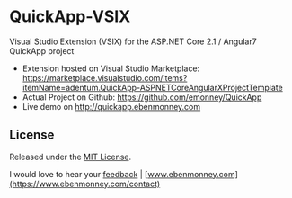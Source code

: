 # QuickApp-VSIX
Visual Studio Extension (VSIX) for the ASP.NET Core 2.1 / Angular7 QuickApp project
* Extension hosted on Visual Studio Marketplace: https://marketplace.visualstudio.com/items?itemName=adentum.QuickApp-ASPNETCoreAngularXProjectTemplate
* Actual Project on Github: https://github.com/emonney/QuickApp
* Live demo on http://quickapp.ebenmonney.com


## License

Released under the [MIT License](https://github.com/emonney/QuickApp/blob/master/LICENSE).


I would love to hear your [feedback](mailto:contact@ebenmonney.com) | [www.ebenmonney.com](https://www.ebenmonney.com/contact)